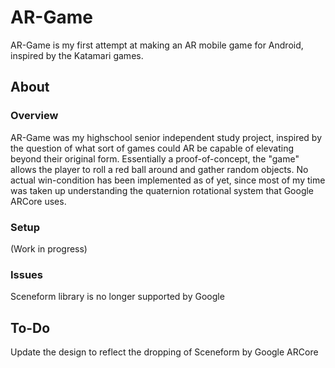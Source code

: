 # AR-Game

AR-Game is my first attempt at making an AR mobile game for Android, inspired by the Katamari games.

## About

### Overview

AR-Game was my highschool senior independent study project, inspired by the question of what sort of games could AR be capable of elevating beyond their original form. Essentially a proof-of-concept, the "game" allows the player to roll a red ball around and gather random objects. No actual win-condition has been implemented as of yet, since most of my time was taken up understanding the quaternion rotational system that Google ARCore uses.

### Setup

(Work in progress)

### Issues

Sceneform library is no longer supported by Google

## To-Do

Update the design to reflect the dropping of Sceneform by Google ARCore
